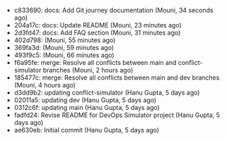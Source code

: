 - c833690: docs: Add Git journey documentation (Mouni, 34 seconds ago)
- 204a17c: docs: Update README (Mouni, 23 minutes ago)
- 2d3fd47: docs: Add FAQ section (Mouni, 31 minutes ago)
- 402d798:  (Mouni, 55 minutes ago)
- 369fa3d:  (Mouni, 59 minutes ago)
- 493f9c5:  (Mouni, 66 minutes ago)
- f6a95fe: merge: Resolve all conflicts between main and conflict-simulator branches (Mouni, 2 hours ago)
- 185477c: merge: Resolve all conflicts between main and dev branches (Mouni, 4 hours ago)
- d3dd9b2: updating conflict-simulator (Hanu Gupta, 5 days ago)
- 02011a5: updating dev (Hanu Gupta, 5 days ago)
- 0312c6f: updating main (Hanu Gupta, 5 days ago)
- fadfd24: Revise README for DevOps Simulator project (Hanu Gupta, 5 days ago)
- ae630eb: Initial commit (Hanu Gupta, 5 days ago)